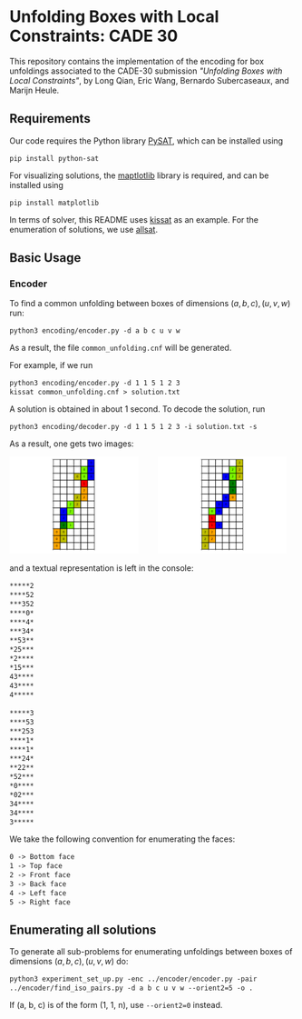 # Unfolding Boxes with Local Constraints: CADE 30

This repository contains the implementation of the encoding for box unfoldings associated to the CADE-30 submission *"Unfolding Boxes with Local Constraints"*, by Long Qian, Eric Wang, Bernardo Subercaseaux, and Marijn Heule.

<!-- Unfolding orthogonal boxes through SAT. The folder encoder contains the 
encoding/decoder scripts. The experiments folder contains scripts used to 
generate all sub-problems for enumerating solutions. -->

## Requirements

Our code requires the Python library [PySAT](https://pysathq.github.io/), which can be installed using
```
pip install python-sat
```
For visualizing solutions, the [maptlotlib](https://matplotlib.org/) library is required, and can be installed using
```
pip install matplotlib
```
In terms of solver, this README uses [kissat](https://github.com/arminbiere/kissat/) as an example. For the enumeration of solutions, we use [allsat](https://github.com/jreeves3/allsat-cadical).

## Basic Usage
### Encoder
To find a common unfolding between boxes of dimensions $(a, b, c), (u, v, w)$ run:
```
python3 encoding/encoder.py -d a b c u v w
```
As a result, the file `common_unfolding.cnf` will be generated.

For example, if we run
```
python3 encoding/encoder.py -d 1 1 5 1 2 3
kissat common_unfolding.cnf > solution.txt
```
A solution is obtained in about 1 second. To decode the solution, run
```
python3 encoding/decoder.py -d 1 1 5 1 2 3 -i solution.txt -s
```
As a result, one gets two images:

<p>
  <img alt="First unfolding" src="readme_imgs/Figure_1.png" width="45%">
&nbsp; &nbsp; &nbsp; &nbsp;
  <img alt="Second unfolding" src="readme_imgs/Figure_2.png" width="45%">
</p>
and a textual representation is left in the console:

```
*****2
****52
***352
****0*
****4*
***34*
**53**
*25***
*2****
*15***
43****
43****
4*****

*****3
****53
***253
****1*
****1*
***24*
**22**
*52***
*0****
*02***
34****
34****
3*****
```
We take the following convention for enumerating the faces:
```
0 -> Bottom face
1 -> Top face
2 -> Front face
3 -> Back face
4 -> Left face
5 -> Right face
```
<!-- 
### Decoder 
If sol.cnf is the v-lines output of the encoder file + first line saying satisfiable,
the solution can be decoded by:
```
python3 decoder.py -d a b c u v w -i sol.cnf 
```
where the option `-v 1` can be added to additionally show the edges preserved. -->

## Enumerating all solutions
To generate all sub-problems for enumerating unfoldings between boxes of dimensions $(a, b, c), (u, v, w)$ do:

```
python3 experiment_set_up.py -enc ../encoder/encoder.py -pair ../encoder/find_iso_pairs.py -d a b c u v w --orient2=5 -o .
```
If (a, b, c) is of the form (1, 1, n), use `--orient2=0` instead. 